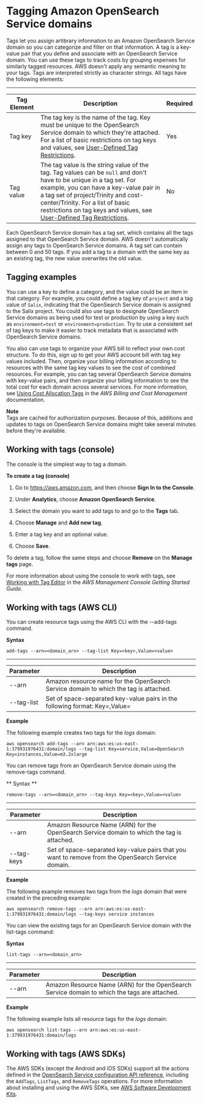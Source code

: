 # Tagging Amazon OpenSearch Service domains<a name="managedomains-awsresourcetagging"></a>

Tags let you assign artibrary information to an Amazon OpenSearch Service domain so you can categorize and filter on that information\. A tag is a key\-value pair that you define and associate with an OpenSearch Service domain\. You can use these tags to track costs by grouping expenses for similarly tagged resources\. AWS doesn't apply any semantic meaning to your tags\. Tags are interpreted strictly as character strings\. All tags have the following elements:


****  

| Tag Element | Description | Required | 
| --- | --- | --- | 
| Tag key |  The tag key is the name of the tag\. Key must be unique to the OpenSearch Service domain to which they're attached\. For a list of basic restrictions on tag keys and values, see [User\-Defined Tag Restrictions](http://docs.aws.amazon.com/awsaccountbilling/latest/aboutv2/allocation-tag-restrictions.html)\.  | Yes | 
| Tag value |  The tag value is the string value of the tag\. Tag values can be `null` and don't have to be unique in a tag set\. For example, you can have a key\-value pair in a tag set of project/Trinity and cost\-center/Trinity\. For a list of basic restrictions on tag keys and values, see [User\-Defined Tag Restrictions](http://docs.aws.amazon.com/awsaccountbilling/latest/aboutv2/allocation-tag-restrictions.html)\.  | No | 

Each OpenSearch Service domain has a tag set, which contains all the tags assigned to that OpenSearch Service domain\. AWS doesn't automatically assign any tags to OpenSearch Service domains\. A tag set can contain between 0 and 50 tags\. If you add a tag to a domain with the same key as an existing tag, the new value overwrites the old value\. 

## Tagging examples<a name="managedomains-awsresourcetagging-examples"></a>

You can use a key to define a category, and the value could be an item in that category\. For example, you could define a tag key of `project` and a tag value of `Salix`, indicating that the OpenSearch Service domain is assigned to the Salix project\. You could also use tags to designate OpenSearch Service domains as being used for test or production by using a key such as `environment=test` or `environment=production`\. Try to use a consistent set of tag keys to make it easier to track metadata that is associated with OpenSearch Service domains\. 

You also can use tags to organize your AWS bill to reflect your own cost structure\. To do this, sign up to get your AWS account bill with tag key values included\. Then, organize your billing information according to resources with the same tag key values to see the cost of combined resources\. For example, you can tag several OpenSearch Service domains with key\-value pairs, and then organize your billing information to see the total cost for each domain across several services\. For more information, see [Using Cost Allocation Tags](http://docs.aws.amazon.com/awsaccountbilling/latest/aboutv2/cost-alloc-tags.html) in the *AWS Billing and Cost Management* documentation\.

**Note**  
Tags are cached for authorization purposes\. Because of this, additions and updates to tags on OpenSearch Service domains might take several minutes before they're available\.

## Working with tags \(console\)<a name="managedomains-awsresourcetagging-console"></a>

The console is the simplest way to tag a domain\.

****To create a tag \(console\)****

1. Go to [https://aws\.amazon\.com](https://aws.amazon.com), and then choose **Sign In to the Console**\.

1. Under **Analytics**, choose **Amazon OpenSearch Service**\.

1. Select the domain you want to add tags to and go to the **Tags** tab\.

1. Choose **Manage** and **Add new tag**\.

1. Enter a tag key and an optional value\.

1. Choose **Save**\.

To delete a tag, follow the same steps and choose **Remove** on the **Manage tags** page\.

For more information about using the console to work with tags, see [Working with Tag Editor](https://docs.aws.amazon.com/awsconsolehelpdocs/latest/gsg/tag-editor.html) in the *AWS Management Console Getting Started Guide*\.

## Working with tags \(AWS CLI\)<a name="managedomains-awsresourcetagging-cli"></a>

You can create resource tags using the AWS CLI with the \-\-add\-tags command\. 

**Syntax**

`add-tags --arn=<domain_arn> --tag-list Key=<key>,Value=<value>`


****  

| Parameter | Description | 
| --- | --- | 
| \-\-arn | Amazon resource name for the OpenSearch Service domain to which the tag is attached\. | 
| \-\-tag\-list | Set of space\-separated key\-value pairs in the following format: Key=<key>,Value=<value> | 

**Example**

The following example creates two tags for the *logs* domain:

```
aws opensearch add-tags --arn arn:aws:es:us-east-1:379931976431:domain/logs --tag-list Key=service,Value=OpenSearch Key=instances,Value=m3.2xlarge
```

You can remove tags from an OpenSearch Service domain using the remove\-tags command\. 

** Syntax **

`remove-tags --arn=<domain_arn> --tag-keys Key=<key>,Value=<value>`


****  

| Parameter | Description | 
| --- | --- | 
| \-\-arn | Amazon Resource Name \(ARN\) for the OpenSearch Service domain to which the tag is attached\. | 
| \-\-tag\-keys | Set of space\-separated key\-value pairs that you want to remove from the OpenSearch Service domain\. | 

**Example**

The following example removes two tags from the *logs* domain that were created in the preceding example:

```
aws opensearch remove-tags --arn arn:aws:es:us-east-1:379931976431:domain/logs --tag-keys service instances
```

You can view the existing tags for an OpenSearch Service domain with the list\-tags command:

**Syntax**

`list-tags --arn=<domain_arn>`


****  

| Parameter | Description | 
| --- | --- | 
| \-\-arn | Amazon Resource Name \(ARN\) for the OpenSearch Service domain to which the tags are attached\. | 

**Example**

The following example lists all resource tags for the *logs* domain:

```
aws opensearch list-tags --arn arn:aws:es:us-east-1:379931976431:domain/logs
```

## Working with tags \(AWS SDKs\)<a name="managedomains-awsresourcetagging-sdk"></a>

The AWS SDKs \(except the Android and iOS SDKs\) support all the actions defined in the [OpenSearch Service configuration API reference](configuration-api.md), including the `AddTags`, `ListTags`, and `RemoveTags` operations\. For more information about installing and using the AWS SDKs, see [AWS Software Development Kits](http://aws.amazon.com/code)\. 